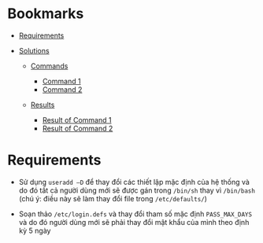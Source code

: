 <a name="bookmarks"/>

# Bookmarks

- [Requirements](#requirements)

- [Solutions](#solutions)

  - [Commands](#commands)
    - [Command 1](#command-1)
    - [Command 2](#command-2)

  - [Results](#results)
    - [Result of Command 1](#result-1)
    - [Result of Command 2](#result-2)

<a name="requirements"/>

# Requirements

- Sử dụng `useradd –D` để thay đổi các thiết lập mặc định
của hệ thống và do đó tất cả người dùng mới sẽ được gán
trong `/bin/sh` thay vì `/bin/bash` (chú ý: điều này sẽ làm
thay đổi file trong `/etc/defaults/`)

- Soạn thảo `/etc/login.defs` và thay đổi tham số mặc định
`PASS_MAX_DAYS` và do đó người dùng mới sẽ phải thay
đổi mật khẩu của mình theo định kỳ 5 ngày